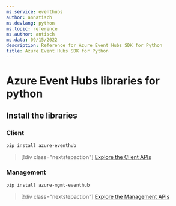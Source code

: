 ```yaml
---
ms.service: eventhubs
author: annatisch
ms.devlang: python
ms.topic: reference
ms.author: antisch
ms.data: 09/15/2022
description: Reference for Azure Event Hubs SDK for Python
title: Azure Event Hubs SDK for Python
---
```

# Azure Event Hubs libraries for python

## Install the libraries


### Client

```bash
pip install azure-eventhub
```
> [!div class="nextstepaction"]
> [Explore the Client APIs](/python/api/overview/azure/eventhub-readme)


### Management

```bash
pip install azure-mgmt-eventhub
```
> [!div class="nextstepaction"]
> [Explore the Management APIs](/python/api/overview/azure/eventhubs/management)